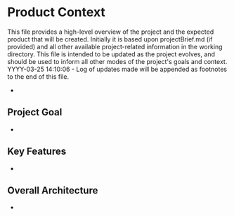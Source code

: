 # Product Context

This file provides a high-level overview of the project and the expected product that will be created. Initially it is based upon projectBrief.md (if provided) and all other available project-related information in the working directory. This file is intended to be updated as the project evolves, and should be used to inform all other modes of the project's goals and context.
YYYY-03-25 14:10:06 - Log of updates made will be appended as footnotes to the end of this file.

*

## Project Goal

*

## Key Features

*

## Overall Architecture

*